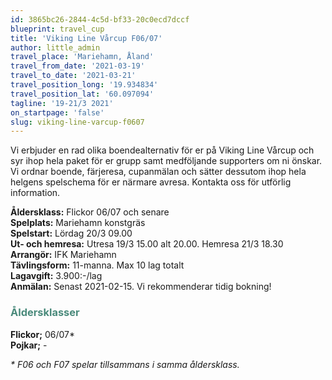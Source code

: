 ```yaml
---
id: 3865bc26-2844-4c5d-bf33-20c0ecd7dccf
blueprint: travel_cup
title: 'Viking Line Vårcup F06/07'
author: little_admin
travel_place: 'Mariehamn, Åland'
travel_from_date: '2021-03-19'
travel_to_date: '2021-03-21'
travel_position_long: '19.934834'
travel_position_lat: '60.097094'
tagline: '19-21/3 2021'
on_startpage: 'false'
slug: viking-line-varcup-f0607
---
```

<p>Vi erbjuder en rad olika boendealternativ för er på Viking Line Vårcup och syr ihop hela paket för er grupp samt medföljande supporters om ni önskar. Vi ordnar boende, färjeresa, cupanmälan och sätter dessutom ihop hela helgens spelschema för er närmare avresa. Kontakta oss för utförlig information.</p>
<p><strong>Åldersklass:</strong> Flickor 06/07 och senare<br />
<strong>Spelplats:</strong> Mariehamn konstgräs<br />
<strong>Spelstart:</strong> Lördag 20/3 09.00<br />
<strong>Ut- och hemresa:</strong> Utresa 19/3 15.00 alt 20.00. Hemresa 21/3 18.30<br />
<strong>Arrangör:</strong> IFK Mariehamn<br />
<strong>Tävlingsform:</strong> 11-manna. Max 10 lag totalt<br />
<strong>Lagavgift:</strong> 3.900:-/lag<br />
<strong>Anmälan:</strong> Senast 2021-02-15. Vi rekommenderar tidig bokning!</p>
<h3><span style="color: #4a8a7b;">Åldersklasser</span></h3>
<p><strong>Flickor;</strong> 06/07*<br />
<strong>Pojkar;</strong> -</p>
<p><em>* F06 och F07 spelar tillsammans i samma åldersklass.<br />
</em></p>
